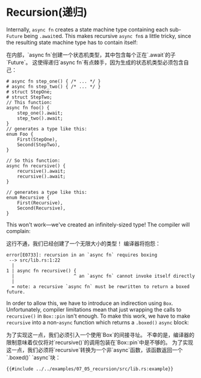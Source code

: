 # Recursion(递归)

Internally, `async fn` creates a state machine type containing each
sub-`Future` being `.await`ed. This makes recursive `async fn`s a little
tricky, since the resulting state machine type has to contain itself:

<p class="cn">
在内部，`async fn`创建一个状态机类型，其中包含每个正在`.await`的子`Future`。
这使得递归`async fn`有点棘手，因为生成的状态机类型必须包含自己：
</p>

```rust,edition2018
# async fn step_one() { /* ... */ }
# async fn step_two() { /* ... */ }
# struct StepOne;
# struct StepTwo;
// This function:
async fn foo() {
    step_one().await;
    step_two().await;
}
// generates a type like this:
enum Foo {
    First(StepOne),
    Second(StepTwo),
}

// So this function:
async fn recursive() {
    recursive().await;
    recursive().await;
}

// generates a type like this:
enum Recursive {
    First(Recursive),
    Second(Recursive),
}
```

This won't work—we've created an infinitely-sized type!
The compiler will complain:

<p class="cn">
这行不通，我们已经创建了一个无限大小的类型！
编译器将抱怨：
</p>

```
error[E0733]: recursion in an `async fn` requires boxing
 --> src/lib.rs:1:22
  |
1 | async fn recursive() {
  |                      ^ an `async fn` cannot invoke itself directly
  |
  = note: a recursive `async fn` must be rewritten to return a boxed future.
```

In order to allow this, we have to introduce an indirection using `Box`.
Unfortunately, compiler limitations mean that just wrapping the calls to
`recursive()` in `Box::pin` isn't enough. To make this work, we have
to make `recursive` into a non-`async` function which returns a `.boxed()`
`async` block:

<p class="cn">
为了实现这一点，我们必须引入一个使用`Box`的间接寻址。
不幸的是，编译器的限制意味着仅仅将对`recursive()`的调用包装在`Box::pin`中是不够的。
为了实现这一点，我们必须将`recursive`转换为一个非`async`函数，该函数返回一个`.boxed()` `async`块：
</p>

```rust,edition2018
{{#include ../../examples/07_05_recursion/src/lib.rs:example}}
```
